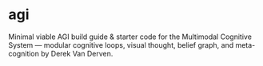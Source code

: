 # agi
Minimal viable AGI build guide &amp; starter code for the Multimodal Cognitive System — modular cognitive loops, visual thought, belief graph, and meta-cognition by Derek Van Derven.
